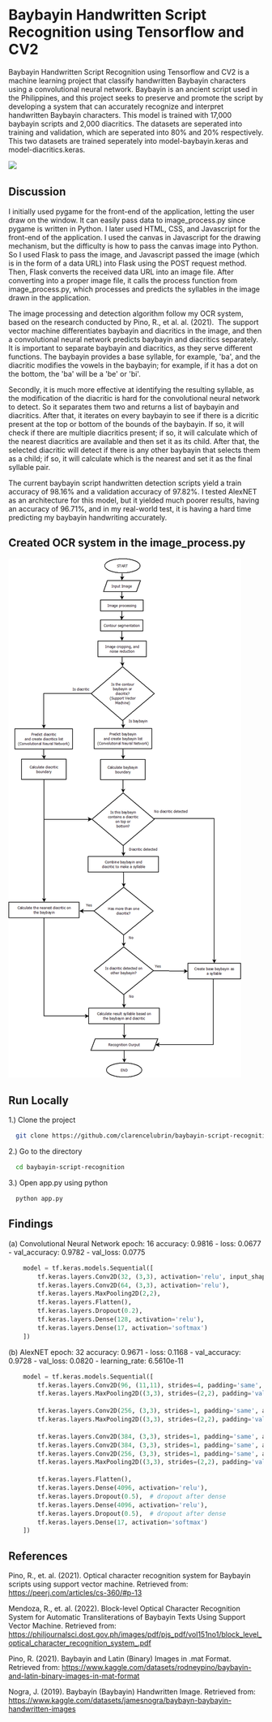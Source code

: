 
# Baybayin Handwritten Script Recognition using Tensorflow and CV2

Baybayin Handwritten Script Recognition using Tensorflow and CV2 is a machine learning project that classify handwritten Baybayin characters using a convolutional neural network. Baybayin is an ancient script used in the Philippines, and this project seeks to preserve and promote the script by developing a system that can accurately recognize and interpret handwritten Baybayin characters. This model is trained with 17,000 baybayin scripts and 2,000 diacritics. The datasets are seperated into training and validation, which are seperated into 80% and 20% respectively. This two datasets are trained seperately into model-baybayin.keras and model-diacritics.keras.

![](demo.gif)
## Discussion


I initially used pygame for the front-end of the application, letting the user draw on the window. It can easily pass data to image_process.py since pygame is written in Python. I later used HTML, CSS, and Javascript for the front-end of the application. I used the canvas in Javascript for the drawing mechanism, but the difficulty is how to pass the canvas image into Python. So I used Flask to pass the image, and Javascript passed the image (which is in the form of a data URL) into Flask using the POST request method. Then, Flask converts the received data URL into an image file. After converting into a proper image file, it calls the process function from image_process.py, which processes and predicts the syllables in the image drawn in the application.

The image processing and detection algorithm follow my OCR system, based on the research conducted by Pino, R., et al. al. (2021).  The support vector machine differentiates baybayin and diacritics in the image, and then a convolutional neural network predicts baybayin and diacritics separately. It is important to separate baybayin and diacritics, as they serve different functions. The baybayin provides a base syllable, for example, 'ba', and the diacritic modifies the vowels in the baybayin; for example, if it has a dot on the bottom, the 'ba' will be a 'be' or 'bi'. 

Secondly, it is much more effective at identifying the resulting syllable, as the modification of the diacritic is hard for the convolutional neural network to detect. So it separates them two and returns a list of baybayin and diacritics. After that, it iterates on every baybayin to see if there is a dicritic present at the top or bottom of the bounds of the baybayin. If so, it will check if there are multiple diacritics present; if so, it will calculate which of the nearest diacritics are available and then set it as its child. After that, the selected diacritic will detect if there is any other baybayin that selects them as a child; if so, it will calculate which is the nearest and set it as the final syllable pair.

The current baybayin script handwritten detection scripts yield a train accuracy of 98.16% and a validation accuracy of 97.82%. I tested AlexNET as an architecture for this model, but it yielded much poorer results, having an accuracy of 96.71%, and in my real-world test, it is having a hard time predicting my baybayin handwriting accurately.

## Created OCR system in the image_process.py
![](flowchart.png)



## Run Locally

1.) Clone the project

```bash
  git clone https://github.com/clarencelubrin/baybayin-script-recognition
```
2.) Go to the directory

```bash
  cd baybayin-script-recognition
```

3.) Open app.py using python

```bash
  python app.py
```


## Findings
(a) Convolutional Neural Network
    epoch: 16
    accuracy: 0.9816 - loss: 0.0677 - val_accuracy: 0.9782 - val_loss: 0.0775

```Python
    model = tf.keras.models.Sequential([
        tf.keras.layers.Conv2D(32, (3,3), activation='relu', input_shape=(50, 50, 1)),
        tf.keras.layers.Conv2D(64, (3,3), activation='relu'),
        tf.keras.layers.MaxPooling2D(2,2),
        tf.keras.layers.Flatten(),
        tf.keras.layers.Dropout(0.2),
        tf.keras.layers.Dense(128, activation='relu'),
        tf.keras.layers.Dense(17, activation='softmax')
    ])
```
(b) AlexNET
    epoch: 32
    accuracy: 0.9671 - loss: 0.1168 - val_accuracy: 0.9728 - val_loss: 0.0820 - learning_rate: 6.5610e-11
```Python
    model = tf.keras.models.Sequential([
        tf.keras.layers.Conv2D(96, (11,11), strides=4, padding='same', activation='relu', input_shape=(227,227,1)),
        tf.keras.layers.MaxPooling2D((3,3), strides=(2,2), padding='valid'),

        tf.keras.layers.Conv2D(256, (3,3), strides=1, padding='same', activation='relu'),
        tf.keras.layers.MaxPooling2D((3,3), strides=(2,2), padding='valid'),

        tf.keras.layers.Conv2D(384, (3,3), strides=1, padding='same', activation='relu'),
        tf.keras.layers.Conv2D(384, (3,3), strides=1, padding='same', activation='relu'),
        tf.keras.layers.Conv2D(256, (3,3), strides=1, padding='same', activation='relu'),
        tf.keras.layers.MaxPooling2D((3,3), strides=(2,2), padding='valid'),

        tf.keras.layers.Flatten(),
        tf.keras.layers.Dense(4096, activation='relu'),
        tf.keras.layers.Dropout(0.5),  # dropout after dense
        tf.keras.layers.Dense(4096, activation='relu'),
        tf.keras.layers.Dropout(0.5),  # dropout after dense
        tf.keras.layers.Dense(17, activation='softmax')
    ])
```
## References

Pino, R., et. al. (2021). Optical character recognition system for Baybayin scripts using support vector machine. Retrieved from: https://peerj.com/articles/cs-360/#p-13

Mendoza, R., et. al. (2022). Block-level Optical Character Recognition System
for Automatic Transliterations of Baybayin Texts
Using Support Vector Machine. Retrieved from: https://philjournalsci.dost.gov.ph/images/pdf/pjs_pdf/vol151no1/block_level_optical_character_recognition_system_.pdf

Pino, R. (2021). Baybayin and Latin (Binary) Images in .mat Format. Retrieved from: https://www.kaggle.com/datasets/rodneypino/baybayin-and-latin-binary-images-in-mat-format

Nogra, J. (2019). Baybayín (Baybayin) Handwritten Image. Retrieved from: https://www.kaggle.com/datasets/jamesnogra/baybayn-baybayin-handwritten-images
